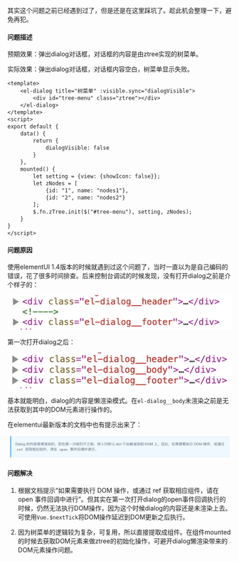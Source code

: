 其实这个问题之前已经遇到过了，但是还是在这里踩坑了。趁此机会整理一下，避免再犯。

#### 问题描述
预期效果：弹出dialog对话框，对话框的内容是由ztree实现的树菜单。

实际效果：弹出dialog对话框，对话框内容空白，树菜单显示失败。

```vue
<template>
    <el-dialog title="树菜单" :visible.sync="dialogVisible">
        <div id="tree-menu" class="ztree"></div>
    </el-dialog>
</template>
<script>
export default {
    data() {
        return {
            dialogVisible: false
        }
    },
    mounted() {
        let setting = {view: {showIcon: false}};
        let zNodes = [
            {id: "1", name: "nodes1"},
            {id: "2", name: "nodes2"}
        ];
        $.fn.zTree.init($("#tree-menu"), setting, zNodes);
    }
}
</script>
```

#### 问题原因

使用elementUI 1.4版本的时候就遇到过这个问题了，当时一直以为是自己编码的错误，花了很多时间排查。后来控制台调试的时候发现，没有打开dialog之前是介个样子的：

![dialog打开之前](./1.PNG)

第一次打开dialog之后：

![dialog第一次打开之后](./2.PNG)

基本就能明白，dialog的内容是懒渲染模式。在`el-dialog__body`未渲染之前是无法获取到其中的DOM元素进行操作的。

在elementui最新版本的文档中也有提示出来了：

![dialog懒渲染](./3.PNG)

#### 问题解决

1. 根据文档提示“如果需要执行 DOM 操作，或通过 ref 获取相应组件，请在 open 事件回调中进行”。但其实在第一次打开dialog的open事件回调执行的时候，仍然无法执行DOM操作，因为这个时候dialog的内容还是未渲染上去。可使用`Vue.$nextTick`将DOM操作延迟到DOM更新之后执行。

2. 因为树菜单的逻辑较为复杂，可复用，所以直接提取成组件。在组件mounted的时候去获取DOM元素来做ztree的初始化操作，可避开dialog懒渲染带来的DOM元素操作问题。
